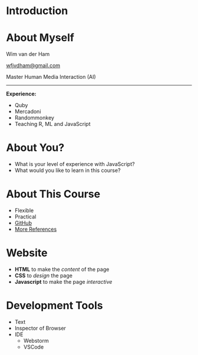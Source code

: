 Introduction
========================================================


About Myself
========================================================

Wim van der Ham 

wfjvdham@gmail.com

Master Human Media Interaction (AI)

***

**Experience:**

- Quby
- Mercadoni
- Randommonkey
- Teaching R, ML and JavaScript

About You?
========================================================

- What is your level of experience with JavaScript?
- What would you like to learn in this course?

About This Course
========================================================

- Flexible
- Practical
- [GitHub]()
- [More References]()

Website
========================================================

- **HTML** to make the *content* of the page
- **CSS** to *design* the page 
- **Javascript** to make the page *interactive*

Development Tools
========================================================

- Text
- Inspector of Browser
- IDE 
  - Webstorm
  - VSCode